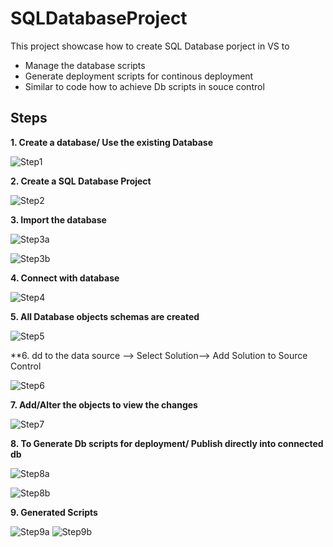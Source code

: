 # SQLDatabaseProject

This project showcase how to create SQL Database porject in VS to
 - Manage the database scripts
 - Generate deployment scripts for continous deployment
 - Similar to code how to achieve Db scripts in souce control
 
## Steps

**1. Create a database/ Use the existing Database**

![Step1](/SQLDatabaseProject/blob/master/img/1.png)

**2. Create a SQL Database Project**

![Step2](/SQLDatabaseProject/blob/master/img/2.png)

**3. Import the database**

![Step3a](/SQLDatabaseProject/blob/master/img/3a.png)

![Step3b](/SQLDatabaseProject/blob/master/img/3b.png)

**4. Connect with database**

![Step4](/SQLDatabaseProject/blob/master/img/4a.jpg)

**5. All Database objects schemas are created**

![Step5](/SQLDatabaseProject/blob/master/img/5.png)

**6. dd to the data source --> Select Solution--> Add Solution to Source Control

![Step6](/SQLDatabaseProject/blob/master/img/6.png)

**7. Add/Alter the objects to view the changes**

![Step7](/SQLDatabaseProject/blob/master/img/7.png)

**8. To Generate Db scripts for deployment/ Publish directly into connected db**

![Step8a](/SQLDatabaseProject/blob/master/img/8a.png)

![Step8b](/SQLDatabaseProject/blob/master/img/8b.jpg)

**9. Generated Scripts**

![Step9a](/SQLDatabaseProject/blob/master/img/9a.png)
![Step9b](/SQLDatabaseProject/blob/master/img/9b.png)
